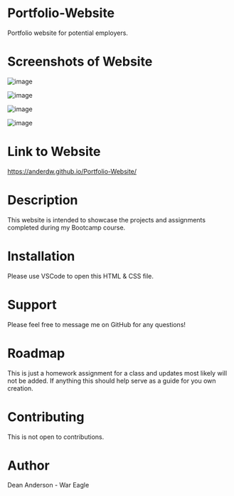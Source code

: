 # Portfolio-Website
Portfolio website for potential employers.

# Screenshots of Website
![image](https://user-images.githubusercontent.com/61371428/84104779-147f2e80-a9dc-11ea-9682-991b16fce011.png)

![image](https://user-images.githubusercontent.com/61371428/84104801-282a9500-a9dc-11ea-865c-a5f38e989aab.png)

![image](https://user-images.githubusercontent.com/61371428/84104831-38427480-a9dc-11ea-836e-623a90a5e3a2.png)

![image](https://user-images.githubusercontent.com/61371428/84104878-455f6380-a9dc-11ea-8d85-a3e709b63c32.png)


# Link to Website
https://anderdw.github.io/Portfolio-Website/

# Description
This website is intended to showcase the projects and assignments completed during my Bootcamp course.

# Installation
Please use VSCode to open this HTML & CSS file.

# Support
Please feel free to message me on GitHub for any questions!

# Roadmap
This is just a homework assignment for a class and updates most likely will not be added. If anything this should help serve as a guide for you own creation.

# Contributing
This is not open to contributions.

# Author
Dean Anderson - War Eagle
